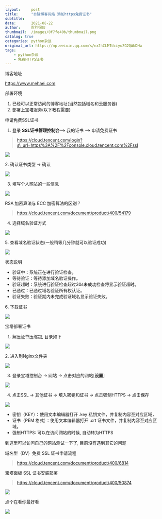 ```yaml
---
layout:     post
title:      "自建博客网站 添加https免费证书"
subtitle:   
date:       2021-08-22
author:     胖胖很瘦
thumbnail:  /images/0f7fe40b/thumbnail.png
catalog: true
categories: python杂谈
original_url: https://mp.weixin.qq.com/s/nx2hCLMTdciyuZG2QWbDHw
tags:
    - python杂谈
    - 免费HTTPS证书
---
```


博客地址

https://www.mehaei.com

部署环境

1. 已经可以正常访问的博客地址(当然包括域名和云服务器)
2. 部署上宝塔服务(以下教程需要)

申请免费SSL证书

1. 登录 **SSL证书管理控制台**--> 我的证书 --> 申请免费证书

> https://cloud.tencent.com/login?s\_url=https%3A%2F%2Fconsole.cloud.tencent.com%2Fssl

![](/images/0f7fe40b/1.png)

2. 确认证书类型 -> 确认

![](/images/0f7fe40b/2.png)

3. 填写个人网站的一些信息

![](/images/0f7fe40b/3.png)

RSA 加密算法与 ECC 加密算法的区别？

> https://cloud.tencent.com/document/product/400/54179

4. 选择域名验证方式

![](/images/0f7fe40b/4.png)

5. 查看域名验证状态(一般稍等几分钟就可以验证成功)

![](/images/0f7fe40b/5.png)

状态说明

* 验证中：系统正在进行验证检查。
* 等待验证：等待添加域名验证操作。
* 验证超时：系统进行验证检查超过30s未成功检查将显示验证超时。
* 已通过：已通过域名验证所有权认证。
* 验证失败：验证期内未完成验证域名显示验证失败。

6. 下载证书

![](/images/0f7fe40b/6.png)

宝塔部署证书

1. 解压证书压缩包, 目录如下

![](/images/0f7fe40b/7.png)

2. 进入到Nginx文件夹

![](/images/0f7fe40b/8.png)

3. 登录宝塔控制台 -> 网站 -> 点击对应的网站[**设置**]

![](/images/0f7fe40b/9.png)

4. 点击SSL -> 其他证书 -> 填入密钥和证书 -> 点击强制HTTPS -> 点击保存

![](/images/0f7fe40b/10.png)

* 密钥（KEY）：使用文本编辑器打开 .key 私钥文件，并复制内容至对应区域，
* 证书（PEM 格式）：使用文本编辑器打开 .crt 证书文件，并复制内容至对应区域。
* 强制HTTPS: 可以在访问网站的时候, 自动转为HTTPS

‍到这里可以访问自己的网站测试一下了, 目前没有遇到其它的问题

域名型（DV）免费 SSL 证书申请流程

> https://cloud.tencent.com/document/product/400/6814

宝塔面板 SSL 证书安装部署

> https://cloud.tencent.com/document/product/400/50874

![](/images/0f7fe40b/11.png)

点个在看你最好看

![](/images/0f7fe40b/12.png)